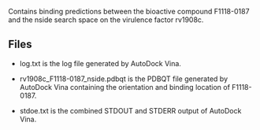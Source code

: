 Contains binding predictions between the bioactive compound F1118-0187 and the nside search space on the virulence factor rv1908c.

## Files

- log.txt is the log file generated by AutoDock Vina.

- rv1908c_F1118-0187_nside.pdbqt is the PDBQT file generated by AutoDock Vina containing the orientation and binding location of F1118-0187.

- stdoe.txt is the combined STDOUT and STDERR output of AutoDock Vina.

